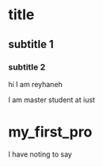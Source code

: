 # title
## subtitle 1
### subtitle 2
hi I am reyhaneh  

I am master student at iust


# my_first_pro
I have noting to say
